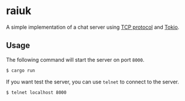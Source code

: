 # raiuk

A simple implementation of a chat server using [TCP protocol](https://en.wikipedia.org/wiki/Transmission_Control_Protocol) and [Tokio](https://tokio.rs/).

## Usage

The following command will start the server on port `8000`.

```bash
$ cargo run
```

If you want test the server, you can use `telnet` to connect to the server.

```bash
$ telnet localhost 8000
```
